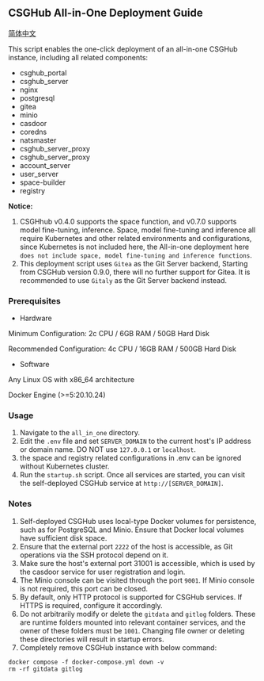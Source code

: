 ## CSGHub All-in-One Deployment Guide

[简体中文](../../docs/zh/docker_compose_installation_with_gitea_deprecated)

This script enables the one-click deployment of an all-in-one CSGHub instance, including all related components:

* csghub_portal
* csghub_server
* nginx
* postgresql
* gitea
* minio
* casdoor
* coredns
* natsmaster
* csghub_server_proxy
* csghub_server_proxy
* account_server
* user_server
* space-builder
* registry


**Notice:**
1. CSGHhub v0.4.0 supports the space function, and v0.7.0 supports model fine-tuning, inference. Space, model fine-tuning and inference all require Kubernetes and other related environments and configurations, since Kubernetes is not included here,  the All-in-one deployment here `does not include space, model fine-tuning and inference functions`.
2. This deployment script uses `Gitea` as the Git Server backend, Starting from CSGHub version 0.9.0, there will no further support for Gitea. It is recommended to use `Gitaly` as the Git Server backend instead.

### Prerequisites
* Hardware

Minimum Configuration: 2c CPU / 6GB RAM / 50GB Hard Disk

Recommended Configuration: 4c CPU / 16GB RAM / 500GB Hard Disk

* Software

Any Linux OS with x86_64 architecture

Docker Engine (>=5:20.10.24)

### Usage
1. Navigate to the `all_in_one` directory.
2. Edit the `.env` file and set `SERVER_DOMAIN` to the current host's IP address or domain name. DO NOT use `127.0.0.1` or `localhost`.
3. the space and registry related configurations in .env can be ignored without Kubernetes cluster.
3. Run the `startup.sh` script. Once all services are started, you can visit the self-deployed CSGHub service at `http://[SERVER_DOMAIN]`.

### Notes
1. Self-deployed CSGHub uses local-type Docker volumes for persistence, such as for PostgreSQL and Minio. Ensure that Docker local volumes have sufficient disk space.
1. Ensure that the external port `2222` of the host is accessible, as Git operations via the SSH protocol depend on it.
1. Make sure the host's external port 31001 is accessible, which is used by the casdoor service for user registration and login.
1. The Minio console can be visited through the port `9001`. If Minio console is not required, this port can be closed.
1. By default, only HTTP protocol is supported for CSGHub services. If HTTPS is required, configure it accordingly.
1. Do not arbitrarily modify or delete the `gitdata` and `gitlog` folders. These are runtime folders mounted into relevant container services, and the owner of these folders must be `1001`. Changing file owner or deleting these directories will result in startup errors.
1. Completely remove CSGHub instance with below command:
```
docker compose -f docker-compose.yml down -v
rm -rf gitdata gitlog
```
